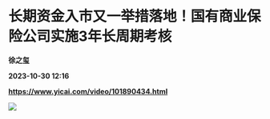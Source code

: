 # 长期资金入市又一举措落地！国有商业保险公司实施3年长周期考核
**徐之玺**

**2023-10-30 12:16**

**https://www.yicai.com/video/101890434.html**

![](https://imgcdn.yicai.com/uppics/images/iOS/yicai/20231030075308187-3174.jpg)